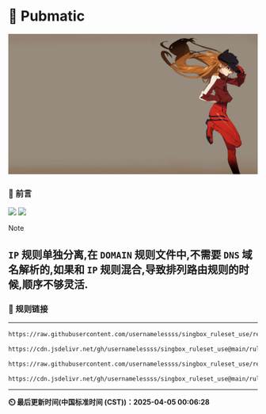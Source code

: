 
# 🧸 Pubmatic
![](https://raw.githubusercontent.com/usernamelessss/picture-bed/main/images/202504042256831.jpg)
### 📣 前言
![](https://shields.io/badge/-移除重复规则-ff69b4) ![](https://shields.io/badge/-IP&nbsp;规则单独存放不与&nbsp;DOMAIN&nbsp;等混合-green)
> [!NOTE]
**`IP` 规则单独分离,在 `DOMAIN` 规则文件中,不需要 `DNS` 域名解析的,如果和 `IP` 规则混合,导致排列路由规则的时候,顺序不够灵活.**
---

###  🔗 规则链接
---

```url
https://raw.githubusercontent.com/usernamelessss/singbox_ruleset_use/refs/heads/main/rule/Pubmatic/Pubmatic_No_IP.json
```

```url
https://cdn.jsdelivr.net/gh/usernamelessss/singbox_ruleset_use@main/rule/Pubmatic/Pubmatic_No_IP.json
```

```url
https://raw.githubusercontent.com/usernamelessss/singbox_ruleset_use/refs/heads/main/rule/Pubmatic/Pubmatic_No_IP.srs
```

```url
https://cdn.jsdelivr.net/gh/usernamelessss/singbox_ruleset_use@main/rule/Pubmatic/Pubmatic_No_IP.srs
```

---
**⏲️ 最后更新时间(中国标准时间 (CST))：2025-04-05 00:06:28**